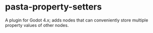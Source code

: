 # pasta-property-setters
A plugin for Godot 4.x; adds nodes that can conveniently store multiple property values of other nodes.
